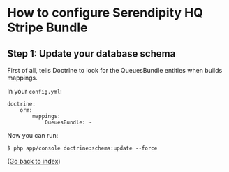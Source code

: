 How to configure Serendipity HQ Stripe Bundle
=============================================

Step 1: Update your database schema
-----------------------------------

First of all, tells Doctrine to look for the QueuesBundle entities when builds mappings.

In your `config.yml`:

```
doctrine:
    orm:
        mappings:
            QueuesBundle: ~
```

Now you can run:

```
$ php app/console doctrine:schema:update --force
```

([Go back to index](Index.md))

